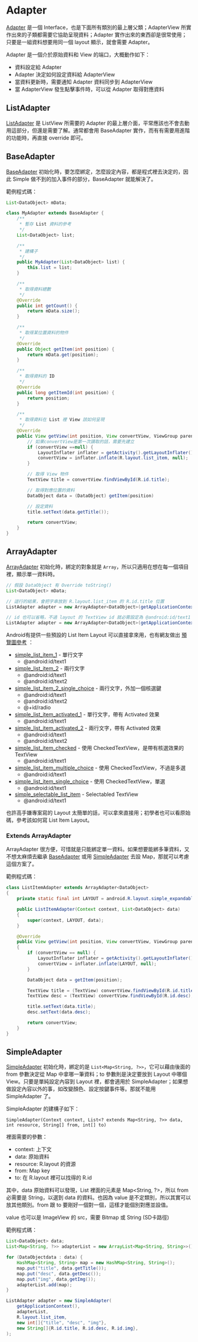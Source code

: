# Adapter

[Adapter](http://developer.android.com/reference/android/widget/Adapter.html) 是一個 Interface，也是下面所有類別的最上層父類；AdapterView 所實作出來的子類都需要它協助呈現資料；Adapter 實作出來的東西卻是很常使用；只要是一組資料想要用同一個 layout 顯示，就會需要 Adapter。

Adapter 是一個介於原始資料和 View 的端口，大概動作如下：

* 資料設定給 Adapter
* Adapter 決定如何設定資料給 AdapterView
* 當資料更新時，需要通知 Adapter 資料同步到 AdapterView
* 當 AdapterView 發生點擊事件時，可以從 Adapter 取得對應資料

## ListAdapter

[ListAdapter](http://developer.android.com/reference/android/widget/ListAdapter.html) 是 ListView 所需要的 Adapter 的最上層介面，平常應該也不會去動用這部分，但還是需要了解。通常都會用 BaseAdapter 實作，而有有需要用進階的功能時，再直接 override 即可。

## BaseAdapter

[BaseAdapter](http://developer.android.com/reference/android/widget/BaseAdapter.html) 初始化時，要怎麼綁定，怎麼設定內容，都是程式裡去決定的，因此 Simple 做不到的加入事件的部分，BaseAdapter 就能解決了。

範例程式碼：

```java
List<DataObject> mData;

class MyAdapter extends BaseAdapter {
    /**
     * 暫存 List 資料的參考
     */
    List<DataObject> list;

    /**
     * 建構子
     */
    public MyAdapter(List<DataObject> list) {
        this.list = list;
    }

    /**
     * 取得資料總數
     */
    @Override
    public int getCount() {
        return mData.size();
    }

    /**
     * 取得某位置資料的物件
     */
    @Override
    public Object getItem(int position) {
        return mData.get(position);
    }

    /**
     * 取得資料的 ID
     */
    @Override
    public long getItemId(int position) {
        return position;
    }

    /**
     * 取得資料在 List 裡 View 該如何呈現
     */
    @Override
    public View getView(int position, View convertView, ViewGroup parent) {
        // 如果convertView是第一次讀取的話，需要先建立
        if (convertView ==null) {
            LayoutInflater inflater = getActivity().getLayoutInflater();
            convertView = inflater.inflate(R.layout.list_item, null);
        }

        // 取得 View 物件
        TextView title = convertView.findViewById(R.id.title);

        // 取得對應位置的資料
        DataObject data = (DataObject) getItem(position)

        // 設定資料
        title.setText(data.getTitle());

        return convertView;
    }
}
```

## ArrayAdapter

[ArrayAdapter<T>](http://developer.android.com/reference/android/widget/ArrayAdapter.html) 初始化時，綁定的對象就是 `Array`，所以只適用在想在每一個項目裡，顯示單一資料時。

```java
// 假設 DataObject 有 Override toString()
List<DataObject> mData;

// 這行的結果，會把字串放到 R.layout.list_item 的 R.id.title 位置
ListAdapter adapter = new ArrayAdapter<DataObject>(getApplicationContext(), R.layout.list_item, R.id.title, mData);

// id 也可以省略，不過 layout 的 TextView id 就必需設定為 @android:id/text1
ListAdapter adapter = new ArrayAdapter<DataObject>(getApplicationContext(), android.R.layout.simple_list_item_1, mData);
```

Android有提供一些預設的 List Item Layout 可以直接拿來用，也有網友做出 [預覽圖參考](http://www.bcoder.com/java/android-java/different-sytles-to-show-data-in-listview) ：

* [simple_list_item_1](https://android.googlesource.com/platform/frameworks/base/+/master/core/res/res/layout/simple_list_item_1.xml) - 單行文字
  * @android:id/text1
* [simple_list_item_2](https://android.googlesource.com/platform/frameworks/base/+/master/core/res/res/layout/simple_list_item_2.xml) - 兩行文字
  * @android:id/text1
  * @android:id/text2
* [simple_list_item_2_single_choice](https://android.googlesource.com/platform/frameworks/base/+/master/core/res/res/layout/simple_list_item_2_single_choice.xml) - 兩行文字，外加一個核選鍵
  * @android:id/text1
  * @android:id/text2
  * @+id/radio
* [simple_list_item_activated_1](https://android.googlesource.com/platform/frameworks/base/+/master/core/res/res/layout/simple_list_item_activated_1.xml) - 單行文字，帶有 Activated 效果
  * @android:id/text1
* [simple_list_item_activated_2](https://android.googlesource.com/platform/frameworks/base/+/master/core/res/res/layout/simple_list_item_activated_2.xml) - 兩行文字，帶有 Activated 效果
  * @android:id/text1
  * @android:id/text2
* [simple_list_item_checked](https://android.googlesource.com/platform/frameworks/base/+/master/core/res/res/layout/simple_list_item_checked.xml) - 使用 CheckedTextView，是帶有核選效果的 TextView
  * @android:id/text1
* [simple_list_item_multiple_choice](https://android.googlesource.com/platform/frameworks/base/+/master/core/res/res/layout/simple_list_item_multiple_choice.xml) - 使用 CheckedTextView，不過是多選
  * @android:id/text1
* [simple_list_item_single_choice](https://android.googlesource.com/platform/frameworks/base/+/master/core/res/res/layout/simple_list_item_single_choice.xml) - 使用 CheckedTextView，單選
  * @android:id/text1
* [simple_selectable_list_item](https://android.googlesource.com/platform/frameworks/base/+/master/core/res/res/layout/simple_selectable_list_item.xml) - Selectabled TextView
  * @android:id/text1

也許高手嫌專案寫的 Layout 太簡單的話，可以拿來直接用；初學者也可以看原始碼，參考該如何寫 List Item Layout。

### Extends ArrayAdapter

ArrayAdapter 很方便，可惜就是只能綁定單一資料。如果想要能綁多筆資料，又不想太麻煩去繼承 [BaseAdapter](#BaseAdapter) 或用 [SimpleAdapter](#SimpleAdapter) 去設 Map，那就可以考慮這個方案了。

範例程式碼：

```java
class ListItemAdapter extends ArrayAdapter<DataObject>
{
    private static final int LAYOUT = android.R.layout.simple_expandable_list_item_2;

    public ListItemAdapter(Context context, List<DataObject> data)
    {
        super(context, LAYOUT, data);
    }

    @Override
    public View getView(int position, View convertView, ViewGroup parent)
    {
        if (convertView == null) {
            LayoutInflater inflater = getActivity().getLayoutInflater();
            convertView = inflater.inflate(LAYOUT, null);
        }

        DataObject data = getItem(position);

        TextView title = (TextView) convertView.findViewById(R.id.title);
        TextView desc = (TextView) convertView.findViewById(R.id.desc);

        title.setText(data.title);
        desc.setText(data.desc);

        return convertView;
    }
}
```

## SimpleAdapter

[SimpleAdapter](http://developer.android.com/reference/android/widget/SimpleAdapter.html) 初始化時，綁定的是 `List<Map<String, ?>>`，它可以藉由後面的 from 參數決定從 Map 中拿哪一筆資料；to 參數則是決定要放到 Layout 中哪個 View。只要是單純設定內容到 Layout 裡，都會適用於 SimpleAdapter；如果想做設定內容以外的事，如改變顏色、設定按鍵事件等。那就不能用 SimpleAdapter 了。

SimpleAdapter 的建構子如下：

```
SimpleAdapter(Context context, List<? extends Map<String, ?>> data, int resource, String[] from, int[] to)
```

裡面需要的參數：

* context: 上下文
* data: 原始資料
* resource: R.layout 的資源
* from: Map key
* to: 在 R.layout 裡可以找得的 R.id

其中，data 原始資料可以發現，List 裡面的元素是 Map<String, ?>，所以 from 必需要是 String，以選到 data 的資料。也因為 value 是不定類別，所以其實可以放其他類別。from 跟 to 要剛好一個對一個，這樣才能個別對應並設值。

value 也可以是 ImageView 的 src，需要 Bitmap 或 String (SD卡路徑)

範例程式碼：

```java
List<DataObject> data;
List<Map<String, ?>> adapterList = new ArrayList<Map<String, String>>();

for (DataObjectdata : data) {
    HashMap<String, String> map = new HashMap<String, String>();
    map.put("title", data.getTitle());
    map.put("desc", data.getDesc());
    map.put("img", data,getImg());
    adapterList.add(map);
}

ListAdapter adapter = new SimpleAdapter(
    getApplicationContext(),
    adapterList,
    R.layout.list_item,
    new int[]{"title", "desc", "img"},
    new String[]{R.id.title, R.id.desc, R.id.img},
);
```
